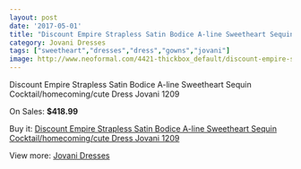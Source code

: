 ```yaml
---
layout: post
date: '2017-05-01'
title: "Discount Empire Strapless Satin Bodice A-line Sweetheart Sequin Cocktail/homecoming/cute Dress Jovani 1209"
category: Jovani Dresses
tags: ["sweetheart","dresses","dress","gowns","jovani"]
image: http://www.neoformal.com/4421-thickbox_default/discount-empire-strapless-satin-bodice-a-line-sweetheart-sequin-cocktail-homecoming-cute-dress-jovani-1209.jpg
---
```

Discount Empire Strapless Satin Bodice A-line Sweetheart Sequin Cocktail/homecoming/cute Dress Jovani 1209

On Sales: **$418.99**
<a href="https://www.neoformal.com/en/jovani-dresses/1651-discount-empire-strapless-satin-bodice-a-line-sweetheart-sequin-cocktail-homecoming-cute-dress-jovani-1209.html"><amp-img layout="responsive" width="600" height="600" src="//www.neoformal.com/4421-thickbox_default/discount-empire-strapless-satin-bodice-a-line-sweetheart-sequin-cocktail-homecoming-cute-dress-jovani-1209.jpg" alt="Discount Empire Strapless Satin Bodice A-line Sweetheart Sequin Cocktail/homecoming/cute Dress Jovani 1209 0" /></a>
<a href="https://www.neoformal.com/en/jovani-dresses/1651-discount-empire-strapless-satin-bodice-a-line-sweetheart-sequin-cocktail-homecoming-cute-dress-jovani-1209.html"><amp-img layout="responsive" width="600" height="600" src="//www.neoformal.com/4423-thickbox_default/discount-empire-strapless-satin-bodice-a-line-sweetheart-sequin-cocktail-homecoming-cute-dress-jovani-1209.jpg" alt="Discount Empire Strapless Satin Bodice A-line Sweetheart Sequin Cocktail/homecoming/cute Dress Jovani 1209 1" /></a>
<a href="https://www.neoformal.com/en/jovani-dresses/1651-discount-empire-strapless-satin-bodice-a-line-sweetheart-sequin-cocktail-homecoming-cute-dress-jovani-1209.html"><amp-img layout="responsive" width="600" height="600" src="//www.neoformal.com/4422-thickbox_default/discount-empire-strapless-satin-bodice-a-line-sweetheart-sequin-cocktail-homecoming-cute-dress-jovani-1209.jpg" alt="Discount Empire Strapless Satin Bodice A-line Sweetheart Sequin Cocktail/homecoming/cute Dress Jovani 1209 2" /></a>

Buy it: [Discount Empire Strapless Satin Bodice A-line Sweetheart Sequin Cocktail/homecoming/cute Dress Jovani 1209](https://www.neoformal.com/en/jovani-dresses/1651-discount-empire-strapless-satin-bodice-a-line-sweetheart-sequin-cocktail-homecoming-cute-dress-jovani-1209.html "Discount Empire Strapless Satin Bodice A-line Sweetheart Sequin Cocktail/homecoming/cute Dress Jovani 1209")

View more: [Jovani Dresses](https://www.neoformal.com/en/15-jovani-dresses "Jovani Dresses")